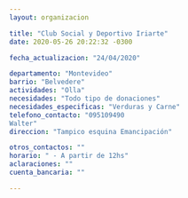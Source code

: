 ```yaml
---
layout: organizacion

title: "Club Social y Deportivo Iriarte"
date: 2020-05-26 20:22:32 -0300

fecha_actualizacion: "24/04/2020"

departamento: "Montevideo"
barrio: "Belvedere"
actividades: "Olla"
necesidades: "Todo tipo de donaciones"
necesidades_especificas: "Verduras y Carne"
telefono_contacto: "095109490
Walter"
direccion: "Tampico esquina Emancipación"

otros_contactos: ""
horario: " - A partir de 12hs"
aclaraciones: ""
cuenta_bancaria: ""

---
```

